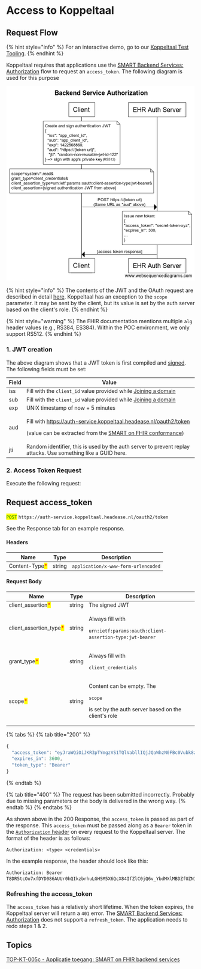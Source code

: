 # Access to Koppeltaal

## Request Flow

{% hint style="info" %}
For an interactive demo, go to our [Koppeltaal Test Tooling](https://testsuite.koppeltaal.headease.nl/).&#x20;
{% endhint %}

Koppeltaal requires that applications use the [SMART Backend Services: Authorization](https://hl7.org/fhir/uv/bulkdata/authorization/index.html#obtaining-an-access-token) flow to request an `access_token`. The following diagram is used for this purpose

![SMART Backend auth flow](<../../.gitbook/assets/backend-service-authorization-diagram (2).png>)

{% hint style="info" %}
The contents of the JWT and the OAuth request are described in detail [here](https://hl7.org/fhir/uv/bulkdata/authorization/index.html#protocol-details). Koppeltaal has an exception to the `scope` parameter. It may be sent by the client, but its value is set by the auth server based on the client's role.
{% endhint %}

{% hint style="warning" %}
The FHIR documentation mentions multiple `alg` header values (e.g., RS384, ES384). Within the POC environment, we only support RS512.
{% endhint %}

### 1. JWT creation

The above diagram shows that a JWT token is first compiled and [signed](requirements/jwt-ondertekenen.md). The following fields must be set:

| Field | Value                                                                                                                                                                                                                                                                                                |
| ----- | ---------------------------------------------------------------------------------------------------------------------------------------------------------------------------------------------------------------------------------------------------------------------------------------------------- |
| iss   | Fill with the `client_id` value provided while [Joining a domain](../../domeinbeheer/domein-toetreden.md)                                                                                                                                                                                            |
| sub   | Fill with the `client_id` value provided while [Joining a domain](../../domeinbeheer/domein-toetreden.md)                                                                                                                                                                                            |
| exp   | UNIX timestamp of now + 5 minutes                                                                                                                                                                                                                                                                    |
| aud   | <p>Fill with <a href="https://auth-service.koppeltaal.headease.nl/oauth2/token">https://auth-service.koppeltaal.headease.nl/oauth2/token</a></p><p>(value can be extracted from the <a href="../koppeltaal-server-metadata-opvragen.md#smart-on-fhir-conformance">SMART on FHIR conformance</a>)</p> |
| jti   | Random identifier, this is used by the auth server to prevent replay attacks. Use something like a GUID here.                                                                                                                                                                                        |

### 2. Access Token Request

Execute the following request:

## Request access\_token

<mark style="color:green;">`POST`</mark> `https://auth-service.koppeltaal.headease.nl/oauth2/token`

See the Response tab for an example response.

#### Headers

| Name                                           | Type   | Description                         |
| ---------------------------------------------- | ------ | ----------------------------------- |
| Content-Type<mark style="color:red;">\*</mark> | string | `application/x-www-form-urlencoded` |

#### Request Body

| Name                                                      | Type   | Description                                                                                                          |
| --------------------------------------------------------- | ------ | -------------------------------------------------------------------------------------------------------------------- |
| client\_assertion<mark style="color:red;">\*</mark>       | string | The signed JWT                                                                                                       |
| client\_assertion\_type<mark style="color:red;">\*</mark> | string | <p>Always fill with</p><p><code>urn:ietf:params:oauth:client-assertion-type:jwt-bearer</code></p>                    |
| grant\_type<mark style="color:red;">\*</mark>             | string | <p>Always fill with</p><p><code>client_credentials</code></p>                                                        |
| scope<mark style="color:red;">\*</mark>                   | string | <p>Content can be empty. The</p><p><code>scope</code></p><p>is set by the auth server based on the client's role</p> |

{% tabs %}
{% tab title="200" %}
```javascript
{
  "access_token": "eyJraWQiOiJKR3pTYmgzVS1TQlVabllIQjJQaWhzN0FBc0Vubk8zelpqUS1RSjFTN0tzIiwiYWxnIjoiUlM1MTIiLCJ0eXAiOiJKV1QifQ.eyJpc3MiOiJodHRwczovL2F1dGhlbnRpY2F0aW9uLXNlcnZpY2Uua29wcGVsdGFhbC5oZWFkZWFzZS5ubC8iLCJhdWQiOiJmaGlyLXNlcnZlciIsIm5iZiI6MTYzMTE5NDM0MCwiZXhwIjoxNjMxMTk3OTQwLCJub25jZSI6IjQ4NTI5NTc2LTFiZTctNGNmOS04MWM0LWRkMTVhMjE4NjcwNyIsInR5cGUiOiJhY2Nlc3MiLCJzY29wZSI6IiIsImF6cCI6IjVhZDdjZjZhLTk1NTYtNGQyMy05MWNhLTI1MGRhZmExZGYwOSJ9.cgBzTRhbvLFPug9bqvCtaVi9ogHpMDqqemoTJjA1C3OpMsU42VyrnNUZ41qtcsZfqjI5OspT678MyVhDHq6DDRc9GLbg8RFLjrow17PfBCgkFALCKXWi9r6gTOZdaGdEPKfqavn1r8-S2HnIaWdEVfNPA1ZlBBxkJsYLl-8zgPmykZDNCbIH1e_SevGc56GeF5dPjHzxSiAI2_t19FM0OL3JfLZ-T8DR5tcOo7xfDYD086AUUr0hQIkzbrhuLGHSM5X6QcX84IfZlC0jQ6v_YbdMXlMBDZfUZN1nbsjxtDRwiz0IzZtIOF1XXpS1j0rKy517Vu_cc6LOS1OasUAAEw",
  "expires_in": 3600,
  "token_type": "Bearer"
}
```
{% endtab %}

{% tab title="400" %}
The request has been submitted incorrectly. Probably due to missing parameters or the body is delivered in the wrong way.
{% endtab %}
{% endtabs %}

As shown above in the 200 Response, the `access_token` is passed as part of the response. This `access_token` must be passed along as a `Bearer` token in the [`Authorization` header](https://developer.mozilla.org/en-US/docs/Web/HTTP/Headers/Authorization) on every request to the Koppeltaal server. The format of the header is as follows:

```
Authorization: <type> <credentials>
```

In the example response, the header should look like this:

```
Authorization: Bearer T8DR5tcOo7xfDYD086AUUr0hQIkzbrhuLGHSM5X6QcX84IfZlC0jQ6v_YbdMXlMBDZfUZN1nbsjxtDRwiz0IzZtIOF1XXpS1j0rKy517Vu_cc6LOS1OasUAAEw
```

### Refreshing the access\_token

The `access_token` has a relatively short lifetime. When the token expires, the Koppeltaal server will return a `401` error. The [SMART Backend Services: Authorization](https://hl7.org/fhir/uv/bulkdata/authorization/index.html#obtaining-an-access-token) does not support a `refresh_token`. The application needs to redo steps 1 & 2.

## Topics

[TOP-KT-005c - Applicatie toegang: SMART on FHIR backend services](https://vzvz.atlassian.net/wiki/spaces/KTSA/pages/27125356/TOP-KT-005c+-+Applicatie+toegang+SMART+on+FHIR+backend+services)
